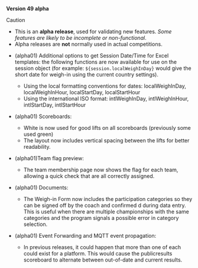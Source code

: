 **Version 49 alpha**

> [!CAUTION]
>
> - This is an **alpha release**, used for validating new features.  *Some features are likely to be incomplete or non-functional*.  
> - Alpha releases are **not** normally used in actual competitions.

- (alpha01) Additional options to get Session Date/Time for Excel templates: the following functions are now available for use on the session object (for example: `${session.localWeighInDay}` would give the short date for weigh-in using the current country settings).
  - Using the local formatting conventions for dates: localWeighInDay, localWeighInHour, localStartDay, localStartHour
  - Using the international ISO format: intlWeighInDay, intlWeighInHour, intlStartDay, intlStartHour

- (alpha01) Scoreboards:
  - White is now used for good lifts on all scoreboards (previously some used green)
  - The layout now includes vertical spacing between the lifts for better readability.
- (alpha01)Team flag preview: 
  - The team membership page now shows the flag for each team, allowing a quick check that are all correctly assigned.
- (alpha01) Documents:
  - The Weigh-in Form now includes the participation categories so they can be signed off by the coach and confirmed d during data entry.  This is useful when there are multiple championships with the same categories and the program signals a possible error in category selection.
- (alpha01) Event Forwarding and MQTT event propagation:
  - In previous releases, it could happen that more than one of each could exist for a platform.  This would cause the publicresults scoreboard to alternate between out-of-date and current results.

